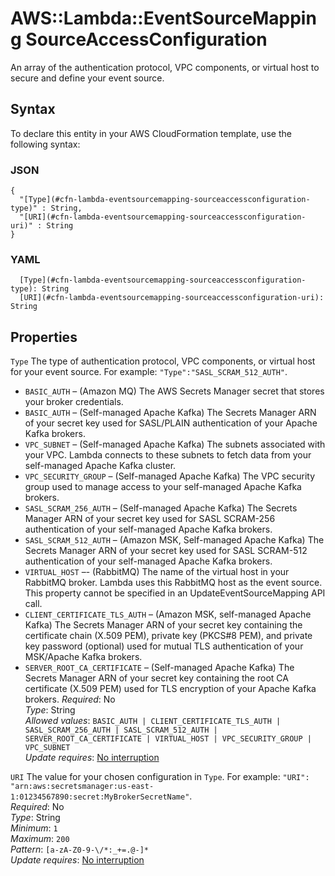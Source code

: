 # AWS::Lambda::EventSourceMapping SourceAccessConfiguration<a name="aws-properties-lambda-eventsourcemapping-sourceaccessconfiguration"></a>

An array of the authentication protocol, VPC components, or virtual host to secure and define your event source\.

## Syntax<a name="aws-properties-lambda-eventsourcemapping-sourceaccessconfiguration-syntax"></a>

To declare this entity in your AWS CloudFormation template, use the following syntax:

### JSON<a name="aws-properties-lambda-eventsourcemapping-sourceaccessconfiguration-syntax.json"></a>

```
{
  "[Type](#cfn-lambda-eventsourcemapping-sourceaccessconfiguration-type)" : String,
  "[URI](#cfn-lambda-eventsourcemapping-sourceaccessconfiguration-uri)" : String
}
```

### YAML<a name="aws-properties-lambda-eventsourcemapping-sourceaccessconfiguration-syntax.yaml"></a>

```
  [Type](#cfn-lambda-eventsourcemapping-sourceaccessconfiguration-type): String
  [URI](#cfn-lambda-eventsourcemapping-sourceaccessconfiguration-uri): String
```

## Properties<a name="aws-properties-lambda-eventsourcemapping-sourceaccessconfiguration-properties"></a>

`Type`  <a name="cfn-lambda-eventsourcemapping-sourceaccessconfiguration-type"></a>
The type of authentication protocol, VPC components, or virtual host for your event source\. For example: `"Type":"SASL_SCRAM_512_AUTH"`\.  
+  `BASIC_AUTH` – \(Amazon MQ\) The AWS Secrets Manager secret that stores your broker credentials\.
+  `BASIC_AUTH` – \(Self\-managed Apache Kafka\) The Secrets Manager ARN of your secret key used for SASL/PLAIN authentication of your Apache Kafka brokers\.
+  `VPC_SUBNET` – \(Self\-managed Apache Kafka\) The subnets associated with your VPC\. Lambda connects to these subnets to fetch data from your self\-managed Apache Kafka cluster\.
+  `VPC_SECURITY_GROUP` – \(Self\-managed Apache Kafka\) The VPC security group used to manage access to your self\-managed Apache Kafka brokers\.
+  `SASL_SCRAM_256_AUTH` – \(Self\-managed Apache Kafka\) The Secrets Manager ARN of your secret key used for SASL SCRAM\-256 authentication of your self\-managed Apache Kafka brokers\.
+  `SASL_SCRAM_512_AUTH` – \(Amazon MSK, Self\-managed Apache Kafka\) The Secrets Manager ARN of your secret key used for SASL SCRAM\-512 authentication of your self\-managed Apache Kafka brokers\.
+  `VIRTUAL_HOST` –\- \(RabbitMQ\) The name of the virtual host in your RabbitMQ broker\. Lambda uses this RabbitMQ host as the event source\. This property cannot be specified in an UpdateEventSourceMapping API call\.
+  `CLIENT_CERTIFICATE_TLS_AUTH` – \(Amazon MSK, self\-managed Apache Kafka\) The Secrets Manager ARN of your secret key containing the certificate chain \(X\.509 PEM\), private key \(PKCS\#8 PEM\), and private key password \(optional\) used for mutual TLS authentication of your MSK/Apache Kafka brokers\.
+  `SERVER_ROOT_CA_CERTIFICATE` – \(Self\-managed Apache Kafka\) The Secrets Manager ARN of your secret key containing the root CA certificate \(X\.509 PEM\) used for TLS encryption of your Apache Kafka brokers\. 
*Required*: No  
*Type*: String  
*Allowed values*: `BASIC_AUTH | CLIENT_CERTIFICATE_TLS_AUTH | SASL_SCRAM_256_AUTH | SASL_SCRAM_512_AUTH | SERVER_ROOT_CA_CERTIFICATE | VIRTUAL_HOST | VPC_SECURITY_GROUP | VPC_SUBNET`  
*Update requires*: [No interruption](https://docs.aws.amazon.com/AWSCloudFormation/latest/UserGuide/using-cfn-updating-stacks-update-behaviors.html#update-no-interrupt)

`URI`  <a name="cfn-lambda-eventsourcemapping-sourceaccessconfiguration-uri"></a>
The value for your chosen configuration in `Type`\. For example: `"URI": "arn:aws:secretsmanager:us-east-1:01234567890:secret:MyBrokerSecretName"`\.  
*Required*: No  
*Type*: String  
*Minimum*: `1`  
*Maximum*: `200`  
*Pattern*: `[a-zA-Z0-9-\/*:_+=.@-]*`  
*Update requires*: [No interruption](https://docs.aws.amazon.com/AWSCloudFormation/latest/UserGuide/using-cfn-updating-stacks-update-behaviors.html#update-no-interrupt)